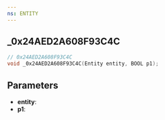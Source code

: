 ```yaml
---
ns: ENTITY
---
```

## _0x24AED2A608F93C4C

```c
// 0x24AED2A608F93C4C
void _0x24AED2A608F93C4C(Entity entity, BOOL p1);
```

## Parameters
* **entity**:
* **p1**:
